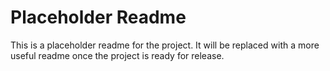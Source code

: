 # Placeholder Readme

This is a placeholder readme for the project. It will be replaced with a more useful readme once the project is ready for release.